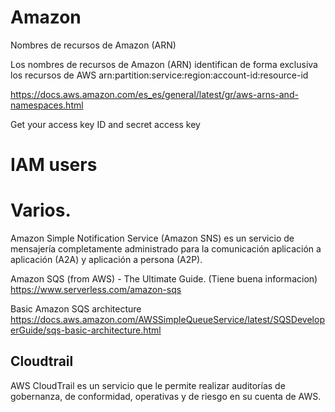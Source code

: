 # Amazon


Nombres de recursos de Amazon (ARN)

Los nombres de recursos de Amazon (ARN) identifican de forma exclusiva los recursos de AWS
arn:partition:service:region:account-id:resource-id

https://docs.aws.amazon.com/es_es/general/latest/gr/aws-arns-and-namespaces.html


Get your access key ID and secret access key

# IAM users



#  Varios.


Amazon Simple Notification Service (Amazon SNS) es un servicio de mensajería completamente administrado para la comunicación aplicación a aplicación (A2A) y aplicación a persona (A2P). 



Amazon SQS (from AWS) - The Ultimate Guide.
(Tiene buena informacion)
https://www.serverless.com/amazon-sqs

Basic Amazon SQS architecture
https://docs.aws.amazon.com/AWSSimpleQueueService/latest/SQSDeveloperGuide/sqs-basic-architecture.html


## Cloudtrail

AWS CloudTrail es un servicio que le permite realizar auditorías de gobernanza, de conformidad, operativas y de riesgo en su cuenta de AWS.